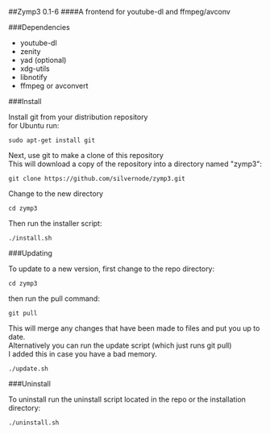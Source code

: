 
##Zymp3  0.1-6
####A frontend for youtube-dl and ffmpeg/avconv



###Dependencies  


* youtube-dl
* zenity
* yad (optional)
* xdg-utils
* libnotify
* ffmpeg or avconvert


###Install  

Install git from your distribution repository  
for Ubuntu run:  
```
sudo apt-get install git
```

Next, use git to make a clone of this repository  
This will download a copy of the repository into a directory named "zymp3":  

```
git clone https://github.com/silvernode/zymp3.git
```
Change to the new directory  
```
cd zymp3
```

Then run the installer script:
  
```
./install.sh
```

###Updating  

To update to a new version, first change to the repo directory:  
```
cd zymp3
```
then run the pull command:
```
git pull
```
This will merge any changes that have been made to files and put you up to date.  
Alternatively you can run the update script (which just runs git pull)  
I added this in case you have a bad memory.  
```
./update.sh
```

###Uninstall  

To uninstall run the uninstall script located in the repo or the installation directory: 

```
./uninstall.sh
```
